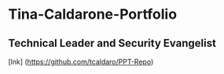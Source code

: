 # Tina-Caldarone-Portfolio
## Technical Leader and Security Evangelist

[lnk] (https://github.com/tcaldaro/PPT-Repo)
